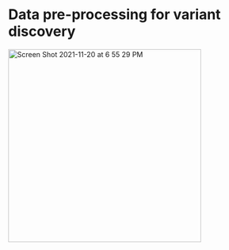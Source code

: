 # Data pre-processing for variant discovery

<img width="389" alt="Screen Shot 2021-11-20 at 6 55 29 PM" src="https://user-images.githubusercontent.com/31465978/142744295-159aaabf-c881-431f-8fdd-272d4a2ccd35.png">
